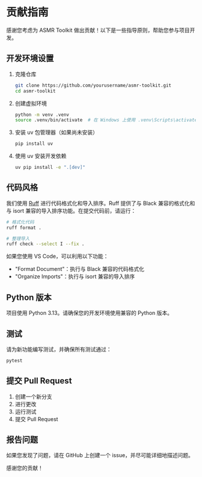 # 贡献指南

感谢您考虑为 ASMR Toolkit 做出贡献！以下是一些指导原则，帮助您参与项目开发。

## 开发环境设置

1. 克隆仓库
   ```bash
   git clone https://github.com/yourusername/asmr-toolkit.git
   cd asmr-toolkit
   ```

2. 创建虚拟环境
   ```bash
   python -m venv .venv
   source .venv/bin/activate  # 在 Windows 上使用 .venv\Scripts\activate
   ```

3. 安装 uv 包管理器（如果尚未安装）
   ```bash
   pip install uv
   ```

4. 使用 uv 安装开发依赖
   ```bash
   uv pip install -e ".[dev]"
   ```

## 代码风格

我们使用 [Ruff](https://github.com/astral-sh/ruff) 进行代码格式化和导入排序。Ruff 提供了与 Black 兼容的格式化和与 isort 兼容的导入排序功能。在提交代码前，请运行：

```bash
# 格式化代码
ruff format .

# 整理导入
ruff check --select I --fix .
```

如果您使用 VS Code，可以利用以下功能：
- "Format Document"：执行与 Black 兼容的代码格式化
- "Organize Imports"：执行与 isort 兼容的导入排序

## Python 版本

项目使用 Python 3.13。请确保您的开发环境使用兼容的 Python 版本。

## 测试

请为新功能编写测试，并确保所有测试通过：

```bash
pytest
```

## 提交 Pull Request

1. 创建一个新分支
2. 进行更改
3. 运行测试
4. 提交 Pull Request

## 报告问题

如果您发现了问题，请在 GitHub 上创建一个 issue，并尽可能详细地描述问题。

感谢您的贡献！
